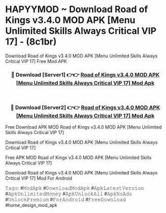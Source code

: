 # HAPYYMOD ~ Download Road of Kings v3.4.0 MOD APK [Menu Unlimited Skills Always Critical VIP 17] - (8c1br)
Download Road of Kings v3.4.0 MOD APK [Menu Unlimited Skills Always Critical VIP 17] Free Mod APK

<div align="center">
<h3>🔴 Download [Server1] 👉👉 <a href="https://apk-comot.site?title=Road_of_Kings_v3.4.0_MOD_APK_[Menu_Unlimited_Skills_Always_Critical_VIP_17]">Road of Kings v3.4.0 MOD APK [Menu Unlimited Skills Always Critical VIP 17] Mod Apk</a></h3><br>

<h3>🔴 Download [Server2] 👉👉 <a href="https://apk-comot.site?title=Road_of_Kings_v3.4.0_MOD_APK_[Menu_Unlimited_Skills_Always_Critical_VIP_17]">Road of Kings v3.4.0 MOD APK [Menu Unlimited Skills Always Critical VIP 17] Mod Apk</a></h3>
</div>


Free Download APK MOD Road of Kings v3.4.0 MOD APK [Menu Unlimited Skills Always Critical VIP 17]

Download Road of Kings v3.4.0 MOD APK [Menu Unlimited Skills Always Critical VIP 17] 

Free APK MOD Road of Kings v3.4.0 MOD APK [Menu Unlimited Skills Always Critical VIP 17] 

Download Road of Kings v3.4.0 MOD APK [Menu Unlimited Skills Always Critical VIP 17] Mod For Android

𝚃𝚊𝚐𝚜: #𝙼𝚘𝚍𝙰𝚙𝚔 #𝙳𝚘𝚠𝚗𝚕𝚘𝚊𝚍𝙼𝚘𝚍𝙰𝚙𝚔 #𝙰𝚙𝚔𝙻𝚊𝚝𝚎𝚜𝚝𝚅𝚎𝚛𝚜𝚒𝚘𝚗 #𝙰𝚙𝚔𝚄𝚗𝚕𝚒𝚖𝚒𝚝𝚎𝚍𝙼𝚘𝚗𝚎𝚢 #𝙰𝚙𝚔𝚄𝚗𝚕𝚘𝚌𝚔𝙰𝚕𝚕 #𝙰𝚙𝚔𝙽𝚘𝙰𝚍𝚜 #𝚄𝚗𝚕𝚘𝚌𝚔𝙿𝚛𝚎𝚖𝚒𝚞𝚖 #𝙵𝚘𝚛𝙰𝚗𝚍𝚛𝚘𝚒𝚍 #𝙵𝚛𝚎𝚎𝙳𝚘𝚠𝚗𝚕𝚘𝚊𝚍 #home_design_mod_apk